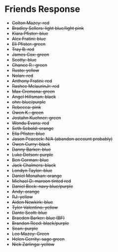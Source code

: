 # Friends Response

- ~~Colton Mazey: red~~
- ~~Bradley Sellers: light blue/light pink~~
- ~~Kiara Pfister: blue~~
- ~~Alex Fratini: blue~~
- ~~Eli Pfister: green~~
- ~~Tray B: red~~
- ~~James Cox: green~~
- ~~Scotty: blue~~
- ~~Chance R.: green~~
- ~~Rusto: yellow~~
- ~~Nolan: red~~
- ~~Anthony Fratini: red~~
- ~~Rashee MclaurinJr: red~~
- ~~Max Cremona: green~~
- ~~Angel Hillsman: black~~
- ~~ohn: blue/purple~~
- ~~Rebecca: pink~~
- ~~Owen K.: green~~
- ~~Jostahn Kuehner: green~~
- ~~Wondu Evans: red~~
- ~~Seth Sebold: orange~~
- ~~Ella Pfister: blue~~
- ~~Jason Peacock: N/A (abandon account probably)~~
- ~~Owen Curry: black~~
- ~~Danny Barker: blue~~
- ~~Luke Dotson: purple~~
- ~~Ben Gorman: blue~~
- ~~Jack Chalmers: black~~
- ~~Londyn Taylor: blue~~
- ~~Daniel Monahan: orange~~
- ~~Michael D: maroon tinted red~~
- ~~Daniel Beck: navy blue/purple~~
- ~~Andy: orange~~
- ~~RJ: yellow~~
- ~~Aiden Newkirk: blue~~
- ~~Tyler Valentino: yellow~~
- ~~Dante Scott: blue~~
- ~~Braeden Barker: blue (BF)~~
- ~~Brandon Reed: black/purple~~
- ~~Sean: purple~~
- ~~Leo Mazey: Green~~
- ~~Helen Gerrity: sage green~~
- ~~Nick Zarlinga: yellow~~


